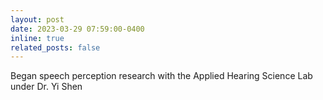 ```yaml
---
layout: post
date: 2023-03-29 07:59:00-0400
inline: true
related_posts: false
---
```


Began speech perception research with the Applied Hearing Science Lab under Dr. Yi Shen